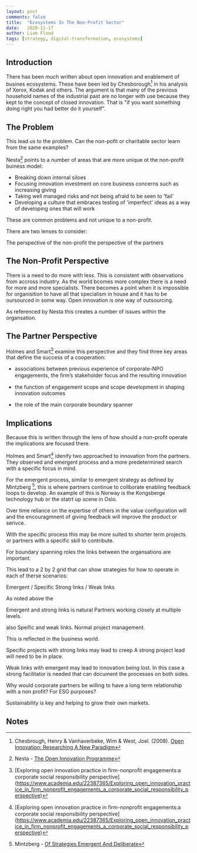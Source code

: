 ```yaml
---
layout: post
comments: false
title:  "Ecosystems In The Non-Profit Sector"
date:   2020-11-17
author: Liam Flood
tags: [strategy, digital-transformation, ecosystems]
---
```



## Introduction

There has been much written about open innovation and enablement of busines ecosystems. These have been led by Chesborough[^f1] in his analysis of Xerox, Kodak and others. The argument is that many of the previous household names of the industrial past are no longer with use because they kept to the concept of closed innovation. That is "if you want something doing right you had better do it yourself". 



## The Problem

This lead us to the problem. Can the non-pofit or charitable sector learn from the same examples?

Nesta[^f2] points to a number of areas that are more unique ot the non-profit buiness model: 

* Breaking down internal siloes
* Focusing innovation investment on core business concerns such as increasing giving
* Taking well managed risks and not being afraid to be seen to 'fail'
* Developing a culture that embraces testing of 'imperfect' ideas as a way of developing ones that will work

These are common problems and not unique to a non-profit. 

There are two lenses to consider:

  The perspective of the non-profit
  the perspective of the partners

## The Non-Profit Perspective

There is a need to do more with less. This is consistent with observations from accross industry. As the world bcomes more complex there is a need for more and more specialists. There becomes a point when it is impossible for organisition to have all that specialism in house and it has to be oursourced in some way. Open innovation is one way of outsourcing. 

As referenced by Nesta this creates a number of issues within the organsation. 


## The Partner Perspective

Holmes and Smart[^f3] examine this perspective and they find three key areas that define the success of a cooperation: 

* associations between previous experience of corporate–NPO engagements, the ﬁrm’s stakeholder focus and the resulting innovation

* the function of engagement scope and scope development in shaping innovation outcomes

* the role of the main corporate boundary spanner



## Implications

Because this is written through the lens of how should a non-profit operate the implications are focused there. 

Holmes and Smart[^f3] idenify two approached to innovation from the partners. They observed and emergent process and a more predetermined search with a specific focus in mind. 

For the emergent process, similar to emergent strategy as defined by Mintzberg [^f4], this is where partners continue to collborate enabling feedback loops to develop. An example of this is Norway is the Kongsberge technology hub or the statrt up scene in Oslo. 

Over time reliance on the expertise of others in the value configuration will and the encouragmnent of giving feedback will improve the product or serivce.

 

With the specific process this may be more suited to shorter term projects or partners with a specific skill to contribute. 



For boundary spanning roles the links between the organsations are important. 


This lead to a 2 by 2 grid that can show strategies for how to operate in each of therse scenarios:

Emergent / Specific
Strong links / Weak links


As noted above the 

Emergent and strong links is natural
Partners working closely at multiple levels. 


also 
Speific and weak links. 
Normal project management. 


This is reflected in the business world. 

Specific projects with strong links may lead to creep
A strong project lead will need to be in place. 

Weak links with emergent may lead to innovation being lost. 
In this case a strong facilitator is needed that can document the processes on both sides. 


Why would corporate partners be willing to have a long term relationship with a non profit? For ESG purposes? 

Sustainability is key and helping to grow their own markets. 




## Notes 
[^f1]: Chesbrough, Henry & Vanhaverbeke, Wim & West, Joel. (2008). [Open Innovation: Researching A New Paradigm](https://www.researchgate.net/publication/232957368_Open_Innovation_Researching_A_New_Paradigm)
[^f2]: Nesta - [The Open Innovation Programme](https://www.nesta.org.uk/report/the-open-innovation-programme-blog-series/)
[^f3]: [Exploring open innovation practice in ﬁrm-nonproﬁt engagements:a corporate social responsibility perspective] (https://www.academia.edu/22387365/Exploring_open_innovation_practice_in_firm_nonprofit_engagements_a_corporate_social_responsibility_perspective)
[^f4]: Mintzberg - [Of Strategies Emergent And Deliberate](http://strategy.sjsu.edu/www.stable/B290/reading/Mintzberg,%20H,%201985,%20Strategic%20Management%20Journal.%206%20pp%20257-272.pdf)
